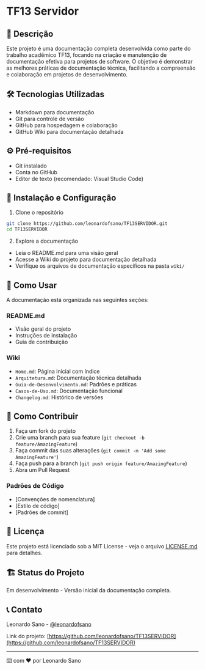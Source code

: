 # TF13 Servidor

## 📝 Descrição
Este projeto é uma documentação completa desenvolvida como parte do trabalho acadêmico TF13, focando na criação e manutenção de documentação efetiva para projetos de software. O objetivo é demonstrar as melhores práticas de documentação técnica, facilitando a compreensão e colaboração em projetos de desenvolvimento.

## 🛠️ Tecnologias Utilizadas
- Markdown para documentação
- Git para controle de versão
- GitHub para hospedagem e colaboração
- GitHub Wiki para documentação detalhada

## ⚙️ Pré-requisitos
- Git instalado
- Conta no GitHub
- Editor de texto (recomendado: Visual Studio Code)

## 🚀 Instalação e Configuração

1. Clone o repositório
```bash
git clone https://github.com/leonardofsano/TF13SERVIDOR.git
cd TF13SERVIDOR
```

2. Explore a documentação
- Leia o README.md para uma visão geral
- Acesse a Wiki do projeto para documentação detalhada
- Verifique os arquivos de documentação específicos na pasta `wiki/`

## 📖 Como Usar
A documentação está organizada nas seguintes seções:

### README.md
- Visão geral do projeto
- Instruções de instalação
- Guia de contribuição

### Wiki
- `Home.md`: Página inicial com índice
- `Arquitetura.md`: Documentação técnica detalhada
- `Guia-de-Desenvolvimento.md`: Padrões e práticas
- `Casos-de-Uso.md`: Documentação funcional
- `Changelog.md`: Histórico de versões

## 🤝 Como Contribuir

1. Faça um fork do projeto
2. Crie uma branch para sua feature (`git checkout -b feature/AmazingFeature`)
3. Faça commit das suas alterações (`git commit -m 'Add some AmazingFeature'`)
4. Faça push para a branch (`git push origin feature/AmazingFeature`)
5. Abra um Pull Request

### Padrões de Código
- [Convenções de nomenclatura]
- [Estilo de código]
- [Padrões de commit]

## 📜 Licença
Este projeto está licenciado sob a MIT License - veja o arquivo [LICENSE.md](LICENSE.md) para detalhes.

## 🏗️ Status do Projeto
Em desenvolvimento - Versão inicial da documentação completa.

## 📞 Contato
Leonardo Sano - [@leonardofsano](https://github.com/leonardofsano)

Link do projeto: [https://github.com/leonardofsano/TF13SERVIDOR](https://github.com/leonardofsano/TF13SERVIDOR)

---

⌨️ com ❤️ por Leonardo Sano
